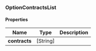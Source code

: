 
[//]: # (CLASS:OptionContractsList)

[//]: # (KIND:object)

### OptionContractsList

#### Properties

[//]: # (START_DEFINITION)

Name | Type | Description
------------ | ------------- | -------------
**contracts** | [String] |  &nbsp;

[//]: # (END_DEFINITION)





